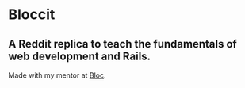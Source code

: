 # Bloccit

## A Reddit replica to teach the fundamentals of web development and Rails.



Made with my mentor at [Bloc](http://bloc.io).
